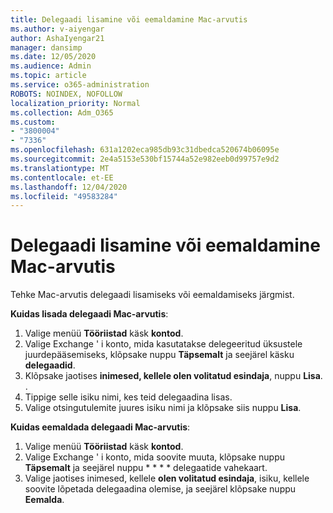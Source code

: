 ```yaml
---
title: Delegaadi lisamine või eemaldamine Mac-arvutis
ms.author: v-aiyengar
author: AshaIyengar21
manager: dansimp
ms.date: 12/05/2020
ms.audience: Admin
ms.topic: article
ms.service: o365-administration
ROBOTS: NOINDEX, NOFOLLOW
localization_priority: Normal
ms.collection: Adm_O365
ms.custom:
- "3800004"
- "7336"
ms.openlocfilehash: 631a1202eca985db93c31dbedca520674b06095e
ms.sourcegitcommit: 2e4a5153e530bf15744a52e982eeb0d99757e9d2
ms.translationtype: MT
ms.contentlocale: et-EE
ms.lasthandoff: 12/04/2020
ms.locfileid: "49583284"
---
```

# <a name="how-to-add-or-remove-a-delegate-in-mac"></a>Delegaadi lisamine või eemaldamine Mac-arvutis

Tehke Mac-arvutis delegaadi lisamiseks või eemaldamiseks järgmist.

**Kuidas lisada delegaadi Mac-arvutis**:

1. Valige menüü **Tööriistad** käsk **kontod**.
1. Valige Exchange ' i konto, mida kasutatakse delegeeritud üksustele juurdepääsemiseks, klõpsake nuppu **Täpsemalt** ja seejärel käsku **delegaadid**.
1. Klõpsake jaotises **inimesed, kellele olen volitatud esindaja**, nuppu **Lisa**. .
1. Tippige selle isiku nimi, kes teid delegaadina lisas.
1. Valige otsingutulemite juures isiku nimi ja klõpsake siis nuppu **Lisa**.
 
**Kuidas eemaldada delegaadi Mac-arvutis**:

1. Valige menüü **Tööriistad** käsk **kontod**.
1. Valige Exchange ' i konto, mida soovite muuta, klõpsake nuppu **Täpsemalt** ja seejärel nuppu * * * * delegaatide vahekaart.
1. Valige jaotises inimesed, kellele **olen volitatud esindaja**, isiku, kellele soovite lõpetada delegaadina olemise, ja seejärel klõpsake nuppu **Eemalda**.

